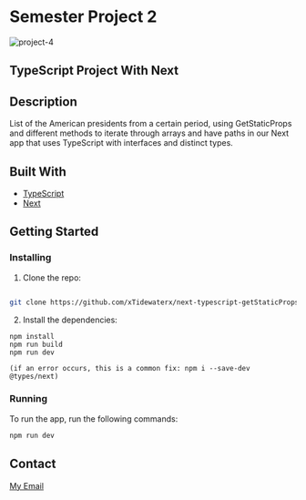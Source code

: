 # Semester Project 2


![project-4](https://user-images.githubusercontent.com/79268288/227971103-d4c79236-ee0e-4423-adb6-d68a11de2f80.png)



## TypeScript Project With Next

## Description


List of the American presidents from a certain period, using GetStaticProps and different methods to iterate through arrays and have paths in our Next app that uses TypeScript with interfaces and distinct types.



## Built With


- [TypeScript](https://www.typescriptlang.org/)
- [Next](https://vercel.com/solutions/nextjs?utm_campaign_id=18576682558)




## Getting Started

### Installing



1. Clone the repo:

```bash

git clone https://github.com/xTidewaterx/next-typescript-getStaticProps
```

2. Install the dependencies:

```
npm install
npm run build
npm run dev

(if an error occurs, this is a common fix: npm i --save-dev @types/next)
```

### Running


To run the app, run the following commands:

```bash
npm run dev
```


## Contact


[My Email](johan12ab@gmail.com)
